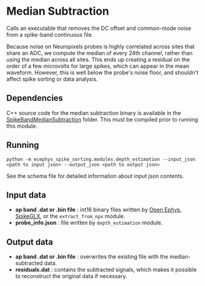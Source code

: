 Median Subtraction
==============
Calls an executable that removes the DC offset and common-mode noise from a spike-band continuous file.

Because noise on Neuropixels probes is highly correlated across sites that share an ADC, we compute the median of every 24th channel, rather than using the median across all sites. This ends up creating a residual on the order of a few microvolts for large spikes, which can appear in the mean waveform. However, this is well below the probe's noise floor, and shouldn't affect spike sorting or data analysis.

Dependencies
------------
C++ source code for the median subtraction binary is available in the [SpikeBandMedianSubtraction](SpikeBandMedianSubtraction/) folder. This must be compiled prior to running this module.

Running
-------
```
python -m ecephys_spike_sorting.modules.depth_estimation --input_json <path to input json> --output_json <path to output json>
```
See the schema file for detailed information about input json contents.


Input data
----------
- **ap band .dat or .bin file** : int16 binary files written by [Open Ephys](https://github.com/open-ephys/plugin-GUI), [SpikeGLX](https://github.com/billkarsh/spikeglx), or the `extract_from_npx` module.
- **probe_info.json** : file written by `depth_estimation` module.

Output data
-----------
- **ap band .dat or .bin file** : overwrites the existing file with the median-subtracted data.
- **residuals.dat** : contains the subtracted signals, which makes it possible to reconstruct the original data if necessary.
